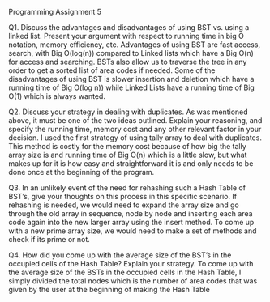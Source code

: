 Programming Assignment 5

Q1. Discuss the advantages and disadvantages of using BST vs. using a linked list. Present
your argument with respect to running time in big O notation, memory efficiency, etc.
Advantages of using BST are fast access, search, with Big O(log(n)) compared to Linked lists which have a Big O(n) for access and searching. BSTs also allow us to traverse the tree in any order to get a sorted list of area codes if needed.
Some of the disadvantages of using BST is slower insertion and deletion which have a running time of Big O(log n)) while Linked Lists have a running time of Big O(1) which is always wanted.

Q2. Discuss your strategy in dealing with duplicates. As was mentioned above, it must be one
of the two ideas outlined. Explain your reasoning, and specify the running time, memory cost and
any other relevant factor in your decision.
I used the first strategy of using tally array to deal with duplicates. This method is costly for the memory cost because of how big the tally array size is and running time of Big O(n) which is a little slow, but what makes up for it is how easy and straightforward it is and only needs to be done once at the beginning of the program.

Q3. In an unlikely event of the need for rehashing such a Hash Table of BST’s, give your
thoughts on this process in this specific scenario.
If rehashing is needed, we would need to expand the array size and go through the old array in sequence, node by node and inserting each area code again into the new larger array using the insert method. To come up with a new prime array size, we would need to make a set of methods and check if its prime or not.

Q4. How did you come up with the average size of the BST’s in the occupied cells of the Hash Table? Explain your strategy.
To come up with the average size of the BSTs in the occupied cells in the Hash Table, I simply divided the total nodes which is the number of area codes that was given by the user at the beginning of making the Hash Table
